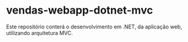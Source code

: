 # vendas-webapp-dotnet-mvc
Este repositório conterá o desenvolvimento em .NET, da aplicação web, utilizando arquitetura MVC.
